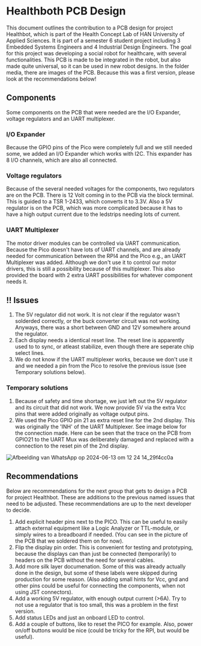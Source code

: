 # Healthboth PCB Design
This document outlines the contribution to a PCB design for project Healthbot, which is part of the Health Concept Lab of HAN University of Applied Sciences. It is part of a semester 6 student project including 3 Embedded Systems Engineers and 4 Industrial Design Engineers. The goal for this project was developing a social robot for healthcare, with several functionalities. This PCB is made to be integrated in the robot, but also made quite universal, so it can be used in new robot designs. In the folder media, there are images of the PCB. Because this was a first version, please look at the recommendations below!

## Components
Some components on the PCB that were needed are the I/O Expander, voltage regulators and an UART multiplexer. 
  ### I/O Expander
  Because the GPIO pins of the Pico were completely full and we still needed some, we added an I/O Expander which works with I2C. This expander has 8 I/O channels,   which are also all connected. 
  ### Voltage regulators
  Because of the several needed voltages for the components, two regulators are on the PCB. There is 12 Volt coming in to the PCB via the block terminal. This is     guided to a TSR 1-2433, which converts it to 3.3V. Also a 5V regulator is on the PCB, which was more complicated because it has to have a high output current due   to the ledstrips needing lots of current. 
  ### UART Multiplexer
  The motor driver modules can be controlled via UART communication. Because the Pico doesn't have lots of UART channels, and are already needed for                  communication between the RPI4 and the Pico e.g., an UART Multiplexer was added. Although we don't use it to control our motor drivers, this is still a      possibility because of this multiplexer. This also provided the board with 2 extra UART possibilities for whatever component needs it. 


## !! Issues 
1) The 5V regulator did not work. It is not clear if the regulator wasn't solderded correctly, or the buck converter circuit was not working. Anyways, there was a short between GND and 12V somewhere around the regulator. 
2) Each display needs a identical reset line. The reset line is apparently used to to sync, or atleast stabilize, even though there are seperate chip select lines. 
3) We do not know if the UART multiplexer works, because we don't use it and we needed a pin from the Pico to resolve the previous issue (see Temporary solutions below).

### Temporary solutions
1) Because of safety and time shortage, we just left out the 5V regulator and its circuit that did not work. We now provide 5V via the extra Vcc pins that were added originally as voltage output pins.
2) We used the Pico GPIO pin 21 as extra reset line for the 2nd display. This was originally the 'INH' of the UART Multiplexer. See image below for the connection made. Here can be seen that the trace on the PCB from GPIO21 to the UART Mux was deliberately damaged and replaced with a connection to the reset pin of the 2nd display.

![Afbeelding van WhatsApp op 2024-06-13 om 12 24 14_29f4cc0a](https://github.com/HCL-Hbot/universal_connector_board/assets/114147170/1304ba56-c88e-4801-aa36-05dc46cedf37)


## Recommendations
Below are recommendations for the next group that gets to design a PCB for project Healthbot. These are additions to the previous named issues that need to be adjusted. These recommendations are up to the next developer to decide.

1) Add explicit header pins next to the PICO. This can be useful to easily attach external equipment like a Logic Analyzer or TTL-module, or simply wires to a breadboard if needed. (You can see in the picture of the PCB that we soldered them on for now).
2) Flip the display pin order. This is convenient for testing and prototyping, because the displays can than just be connected (temporarily) to headers on the PCB without the need for several cables. 
3) Add more silk layer documenation. Some of this was already actually done in the design, but some of these labels were skipped during production for some reason. (Also adding small hints for Vcc, gnd and other pins could be useful for connecting the components, when not using JST connectors).
4) Add a working 5V regulator, with enough output current (>6A). Try to not use a regulator that is too small, this was a problem in the first version. 
5) Add status LEDs and just an onboard LED to control.
6) Add a couple of buttons, like to reset the PICO for example. Also, power on/off buttons would be nice (could be tricky for the RPI, but would be useful).


